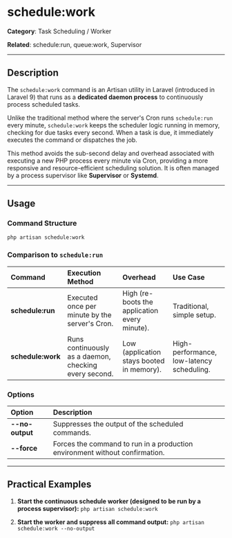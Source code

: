 # schedule:work

**Category**: Task Scheduling / Worker

**Related**: schedule:run, queue:work, Supervisor

---

## Description

The `schedule:work` command is an Artisan utility in Laravel (introduced in Laravel 9) that runs as a **dedicated daemon process** to continuously process scheduled tasks.

Unlike the traditional method where the server's Cron runs `schedule:run` every minute, `schedule:work` keeps the scheduler logic running in memory, checking for due tasks every second. When a task is due, it immediately executes the command or dispatches the job.

This method avoids the sub-second delay and overhead associated with executing a new PHP process every minute via Cron, providing a more responsive and resource-efficient scheduling solution. It is often managed by a process supervisor like **Supervisor** or **Systemd**.

---

## Usage

### Command Structure

`php artisan schedule:work`

### Comparison to `schedule:run`

| Command | Execution Method | Overhead | Use Case |
| :--- | :--- | :--- | :--- |
| **schedule:run** | Executed once per minute by the server's Cron. | High (re-boots the application every minute). | Traditional, simple setup. |
| **schedule:work** | Runs continuously as a daemon, checking every second. | Low (application stays booted in memory). | High-performance, low-latency scheduling. |

### Options

| Option | Description |
| :--- | :--- |
| **--no-output** | Suppresses the output of the scheduled commands. |
| **--force** | Forces the command to run in a production environment without confirmation. |

---

## Practical Examples

1.  **Start the continuous schedule worker (designed to be run by a process supervisor):**
    `php artisan schedule:work`

2.  **Start the worker and suppress all command output:**
    `php artisan schedule:work --no-output`

